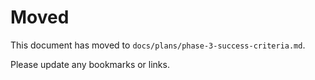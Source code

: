 # Moved

This document has moved to `docs/plans/phase-3-success-criteria.md`.

Please update any bookmarks or links.
